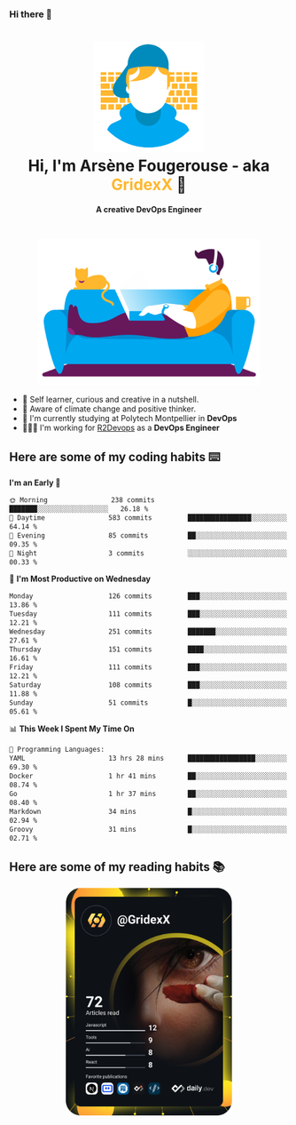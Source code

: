 ### Hi there 👋

<!--
**GridexX/gridexx** is a ✨ _special_ ✨ repository because its `README.md` (this file) appears on your GitHub profile.

Here are some ideas to get you started:

- 🔭 I’m currently working on ...
- 🌱 I’m currently learning ...
- 👯 I’m looking to collaborate on ...
- 🤔 I’m looking for help with ...
- 💬 Ask me about ...
- 📫 How to reach me: ...
- 😄 Pronouns: ...
- ⚡ Fun fact: ...
-->


<!-- Header -->
<h1 align="center">
  <img src="./images/user_profile.png" width="200">
  <br>
  Hi, I'm Arsène Fougerouse - aka <span style="color:#ffb72e">GridexX</span> 👋
</h1>


<p align="center">
  <b>A creative DevOps Engineer </b>
</p>
<br/>
<p align="center">
  <img src="./images/man_couch.png" width="400">
</p>

- 🎨 Self learner, curious and creative in a nutshell. 
- 🌱 Aware of climate change and positive thinker.
- 📕 I'm currently studying at Polytech Montpellier in **DevOps**
- 👨🏻‍💻 I'm working for [R2Devops](https://r2devops.io) as a **DevOps Engineer**


## Here are some of my coding habits ⌨️

<!-- Add a section about tech and Ops stack
  Like this one : https://github.com/Xanthus58#-tech-stack
-->
<!--START_SECTION:waka-->
**I'm an Early 🐤** 

```text
🌞 Morning                238 commits         ███████░░░░░░░░░░░░░░░░░░   26.18 % 
🌆 Daytime                583 commits         ████████████████░░░░░░░░░   64.14 % 
🌃 Evening                85 commits          ██░░░░░░░░░░░░░░░░░░░░░░░   09.35 % 
🌙 Night                  3 commits           ░░░░░░░░░░░░░░░░░░░░░░░░░   00.33 % 
```
📅 **I'm Most Productive on Wednesday** 

```text
Monday                   126 commits         ███░░░░░░░░░░░░░░░░░░░░░░   13.86 % 
Tuesday                  111 commits         ███░░░░░░░░░░░░░░░░░░░░░░   12.21 % 
Wednesday                251 commits         ███████░░░░░░░░░░░░░░░░░░   27.61 % 
Thursday                 151 commits         ████░░░░░░░░░░░░░░░░░░░░░   16.61 % 
Friday                   111 commits         ███░░░░░░░░░░░░░░░░░░░░░░   12.21 % 
Saturday                 108 commits         ███░░░░░░░░░░░░░░░░░░░░░░   11.88 % 
Sunday                   51 commits          █░░░░░░░░░░░░░░░░░░░░░░░░   05.61 % 
```


📊 **This Week I Spent My Time On** 

```text
💬 Programming Languages: 
YAML                     13 hrs 28 mins      █████████████████░░░░░░░░   69.30 % 
Docker                   1 hr 41 mins        ██░░░░░░░░░░░░░░░░░░░░░░░   08.74 % 
Go                       1 hr 37 mins        ██░░░░░░░░░░░░░░░░░░░░░░░   08.40 % 
Markdown                 34 mins             █░░░░░░░░░░░░░░░░░░░░░░░░   02.94 % 
Groovy                   31 mins             █░░░░░░░░░░░░░░░░░░░░░░░░   02.71 % 
```


<!--END_SECTION:waka-->

## Here are some of my reading habits 📚
<div  align="center">
  <img src="./images/devcard.svg" width="300">
</div>

